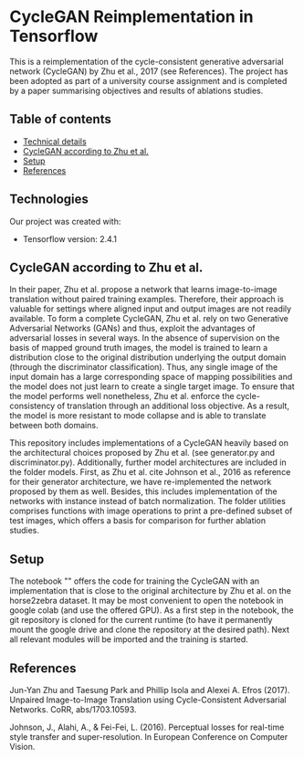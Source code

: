 # CycleGAN Reimplementation in Tensorflow

This is a reimplementation of the cycle-consistent generative adversarial network (CycleGAN) by Zhu et al., 2017 (see References).
The project has been adopted as part of a university course assignment and is completed by a paper summarising objectives and results of ablations studies.
	
## Table of contents
* [Technical details](#technical-details)
* [CycleGAN according to Zhu et al.](#cycle-gan)
* [Setup](#setup)
* [References](#references)

## Technologies
Our project was created with:
* Tensorflow version: 2.4.1
	
## CycleGAN according to Zhu et al.

In their paper, Zhu et al. propose a network that learns image-to-image translation without paired training examples. Therefore, their approach is valuable for settings where aligned input and output images are not readily available. To form a complete CycleGAN, Zhu et al. rely on two Generative Adversarial Networks (GANs) and thus, exploit the advantages of adversarial losses in several ways. In the absence of supervision on the basis of mapped ground truth images, the model is trained to learn a distribution close to the original distribution underlying the output domain (through the discriminator classification). Thus, any single image of the input domain has a large corresponding space of mapping possibilities and the model does not just learn to create a single target image. To ensure that the model performs well nonetheless, Zhu et al. enforce the cycle-consistency of translation through an additional loss objective. As a result, the model is more resistant to mode collapse and is able to translate between both domains. 

This repository includes implementations of a CycleGAN heavily based on the architectural choices proposed by Zhu et al. (see generator.py and discriminator.py).
Additionally, further model architectures are included in the folder models. First, as Zhu et al. cite Johnson et al., 2016 as reference for their generator architecture, we have re-implemented the network proposed by them as well. Besides, this includes implementation of the networks with instance instead of batch normalization.
The folder utilities comprises functions with image operations to print a pre-defined subset of test images, which offers a basis for comparison for further ablation studies. 

## Setup
The notebook "" offers the code for training the CycleGAN with an implementation that is close to the original architecture by Zhu et al. on the horse2zebra dataset. It may be most convenient to open the notebook in google colab (and use the offered GPU).
As a first step in the notebook, the git repository is cloned for the current runtime (to have it permanently mount the google drive and clone the repository at the desired path). Next all relevant modules will be imported and the training is started.  

## References

Jun-Yan Zhu and Taesung Park and Phillip Isola and Alexei A. Efros (2017). Unpaired Image-to-Image Translation using Cycle-Consistent Adversarial Networks. CoRR, abs/1703.10593.

Johnson, J., Alahi, A., & Fei-Fei, L. (2016). Perceptual losses for real-time style transfer and super-resolution. In European Conference on Computer Vision.
